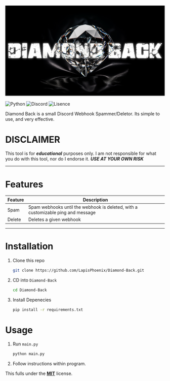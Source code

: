 ![Banner](assets/banner.png)

![Python](https://img.shields.io/badge/Python%203.11-yellow) ![Discord](https://img.shields.io/badge/Discord%20Exploit%20-%20purple) ![Lisence](https://img.shields.io/badge/MIT-gray)

Diamond Back is a small Discord Webhook Spammer/Deletor. Its simple to use, and very effective.


# DISCLAIMER
This tool is for ___educational___ purposes only. I am not responsible for what you do with this tool, nor do I endorse it. ___USE AT YOUR OWN RISK___

---

# Features

| Feature     | Description |
| ----------- | ----------- |
| Spam        | Spam webhooks until the webhook is deleted, with a customizable ping and message       |
| Delete      | Deletes a given webhook        |


---


# Installation

1. Clone this repo
   ```bash
   git clone https://github.com/LapisPhoenix/Diamond-Back.git
   ```
2. CD into `Diamond-Back`
   ```bash
   cd Diamond-Back
   ```
3. Install Depenecies
   ```bash
   pip install -r requirements.txt
   ```

# Usage
1. Run `main.py`
   ```bash
   python main.py
   ```
2. Follow instructions within program.


This fulls under the [__MIT__](LICENSE) license.
